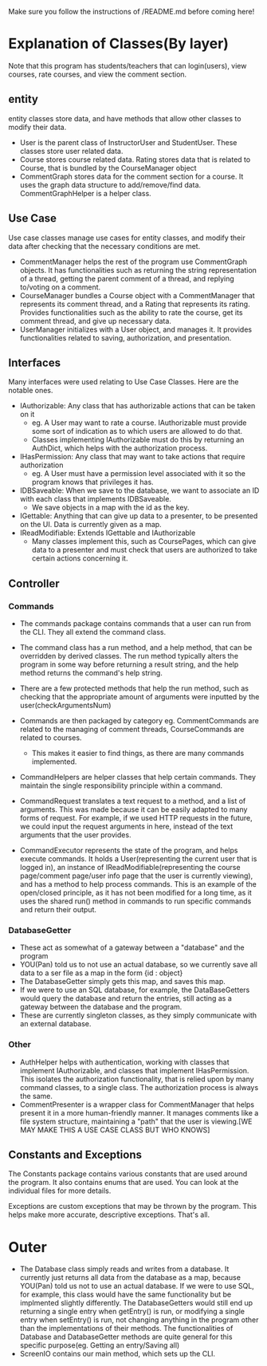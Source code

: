 Make sure you follow the instructions of /README.md before coming here!

# Explanation of Classes(By layer)

Note that this program has students/teachers that can login(users), view courses, rate courses, and view the comment
section.

## entity

entity classes store data, and have methods that allow other classes to modify their data.

- User is the parent class of InstructorUser and StudentUser. These classes store user related data.
- Course stores course related data. Rating stores data that is related to Course, that is bundled by the CourseManager
  object
- CommentGraph stores data for the comment section for a course. It uses the graph data structure to add/remove/find
  data. CommentGraphHelper is a helper class.

## Use Case

Use case classes manage use cases for entity classes, and modify their data after checking that the necessary conditions
are met.

- CommentManager helps the rest of the program use CommentGraph objects. It has functionalities such as returning the
  string representation of a thread, getting the parent comment of a thread, and replying to/voting on a comment.
- CourseManager bundles a Course object with a CommentManager that represents its comment thread, and a Rating that
  represents its rating. Provides functionalities such as the ability to rate the course, get its comment thread, and
  give up necessary data.
- UserManager initializes with a User object, and manages it. It provides functionalities related to saving,
  authorization, and presentation.

## Interfaces

Many interfaces were used relating to Use Case Classes. Here are the notable ones.

- IAuthorizable: Any class that has authorizable actions that can be taken on it
    - eg. A User may want to rate a course. IAuthorizable must provide some sort of indication as to which users are
      allowed to do that.
    - Classes implementing IAuthorizable must do this by returning an AuthDict, which helps with the authorization
      process.
- IHasPermission: Any class that may want to take actions that require authorization
    - eg. A User must have a permission level associated with it so the program knows that privileges it has.
- IDBSaveable: When we save to the database, we want to associate an ID with each class that implements IDBSaveable.
    - We save objects in a map with the id as the key.
- IGettable: Anything that can give up data to a presenter, to be presented on the UI. Data is currently given as a map.
- IReadModifiable: Extends IGettable and IAuthorizable
    - Many classes implement this, such as CoursePages, which can give data to a presenter and must check that users are
      authorized to take certain actions concerning it.

## Controller

### Commands

- The commands package contains commands that a user can run from the CLI. They all extend the command class.
- The command class has a run method, and a help method, that can be overridden by derived classes. The run method
  typically alters the program in some way before returning a result string, and the help method returns the command's
  help string.
- There are a few protected methods that help the run method, such as checking that the appropriate amount of arguments
  were inputted by the user(checkArgumentsNum)
- Commands are then packaged by category eg. CommentCommands are related to the managing of comment threads,
  CourseCommands are related to courses.
    - This makes it easier to find things, as there are many commands implemented.
- CommandHelpers are helper classes that help certain commands. They maintain the single responsibility principle within
  a command.

- CommandRequest translates a text request to a method, and a list of arguments. This was made because it can be easily
  adapted to many forms of request. For example, if we used HTTP requests in the future, we could input the request
  arguments in here, instead of the text arguments that the user provides.
- CommandExecutor represents the state of the program, and helps execute commands. It holds a User(representing the
  current user that is logged in), an instance of IReadModifiable(representing the course page/comment page/user info
  page that the user is currently viewing), and has a method to help process commands. This is an example of the
  open/closed principle, as it has not been modified for a long time, as it uses the shared run() method in commands to
  run specific commands and return their output.

### DatabaseGetter

- These act as somewhat of a gateway between a "database" and the program
- YOU(Pan) told us to not use an actual database, so we currently save all data to a ser file as a map in the form {id :
  object}
- The DatabaseGetter simply gets this map, and saves this map.
- If we were to use an SQL database, for example, the DataBaseGetters would query the database and return the entries,
  still acting as a gateway between the database and the program.
- These are currently singleton classes, as they simply communicate with an external database.

### Other

- AuthHelper helps with authentication, working with classes that implement IAuthorizable, and classes that implement
  IHasPermission. This isolates the authorization functionality, that is relied upon by many command classes, to a
  single class. The authorization process is always the same.
- CommentPresenter is a wrapper class for CommentManager that helps present it in a more human-friendly manner. It
  manages comments like a file system structure, maintaining a "path" that the user is
  viewing.[WE MAY MAKE THIS A USE CASE CLASS BUT WHO KNOWS]

## Constants and Exceptions

The Constants package contains various constants that are used around the program. It also contains enums that are used.
You can look at the individual files for more details.

Exceptions are custom exceptions that may be thrown by the program. This helps make more accurate, descriptive
exceptions. That's all.

# Outer

- The Database class simply reads and writes from a database. It currently just returns all data from the database as a
  map, because YOU(Pan) told us not to use an actual database. If we were to use SQL, for example, this class would have
  the same functionality but be implmented slightly differently. The DatabaseGetters would still end up returning a
  single entry when getEntry() is run, or modifying a single entry when setEntry() is run, not changing anything in the
  program other than the implementations of their methods. The functionalities of Database and DatabaseGetter methods
  are quite general for this specific purpose(eg. Getting an entry/Saving all)
- ScreenIO contains our main method, which sets up the CLI.
